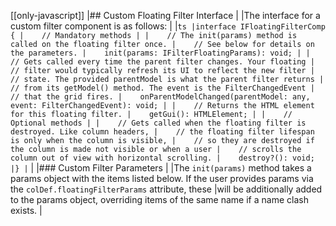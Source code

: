 [[only-javascript]]
|## Custom Floating Filter Interface
|
|The interface for a custom filter component is as follows:
|
|```ts
|interface IFloatingFilterComp {
|    // Mandatory methods
|
|    // The init(params) method is called on the floating filter once.
|    // See below for details on the parameters.
|    init(params: IFilterFloatingParams): void;
|
|    // Gets called every time the parent filter changes. Your floating
|    // filter would typically refresh its UI to reflect the new filter
|    // state. The provided parentModel is what the parent filter returns
|    // from its getModel() method. The event is the FilterChangedEvent
|    // that the grid fires.
|    onParentModelChanged(parentModel: any, event: FilterChangedEvent): void;
|
|    // Returns the HTML element for this floating filter.
|    getGui(): HTMLElement;
|
|    // Optional methods
|
|    // Gets called when the floating filter is destroyed. Like column headers,
|    // the floating filter lifespan is only when the column is visible,
|    // so they are destroyed if the column is made not visible or when a user
|    // scrolls the column out of view with horizontal scrolling.
|    destroy?(): void;
|}
|```
|
|### Custom Filter Parameters
|
|The `init(params)` method takes a params object with the items listed below. If the user provides params via the `colDef.floatingFilterParams` attribute, these 
|will be additionally added to the params object, overriding items of the same name if a name clash exists.
|
